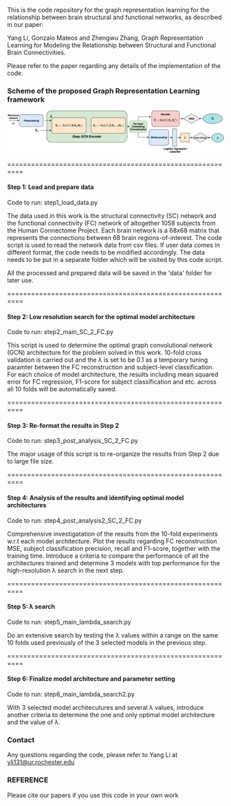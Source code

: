 This is the code repository for the graph representation learning for the relationship between brain structural and functional networks, as described in our paper:

Yang Li, Gonzalo Mateos and Zhengwu Zhang, Graph Representation Learning for Modeling the Relationship between Structural and Functional Brain Connectivities. 

Please refer to the paper regarding any details of the implementation of the code.

### Scheme of the proposed Graph Representation Learning framework

![Alt text](https://github.com/yli131/brainGRL/blob/f4a25b445edc28c6350dea9a69cab1496f0da03e/scheme.png)

==========================================================

#### Step 1: Load and prepare data

Code to run: step1_load_data.py

The data used in this work is the structural connectivity (SC) network and the functional connectivity (FC) network of altogether 1058 subjects from the Human Connectome Project. Each brain network is a 68x68 matrix that represents the connections between 68 brain regions-of-interest. The code script is used to read the network data from csv files. If user data comes in different format, the code needs to be modified accordingly. The data needs to be put in a separate folder which will be visited by this code script.

All the processed and prepared data will be saved in the 'data' folder for later use.

==========================================================

#### Step 2: Low resolution search for the optimal model architecture

Code to run: step2_main_SC_2_FC.py

This script is used to determine the optimal graph convolutional network (GCN) architecture for the problem solved in this work. 10-fold cross validation is carried out and the λ is set to be 0.1 as a temporary tuning paramter between the FC reconstruction and subject-level classification. For each choice of model architecture, the results including mean squared error for FC regression, F1-score for subject classification and etc. across all 10 folds will be automatically saved.

==========================================================

#### Step 3: Re-format the results in Step 2

Code to run: step3_post_analysis_SC_2_FC.py

The major usage of this script is to re-organize the results from Step 2 due to large file size.

==========================================================

#### Step 4: Analysis of the results and identifying optimal model architectures

Code to run: step4_post_analysis2_SC_2_FC.py

Comprehensive investigatation of the results from the 10-fold experiments w.r.t each model architecture. Plot the results regarding FC reconstruction MSE, subject classification precision, recall and F1-score, together with the training time. Introduce a criteria to compare the performance of all the architectures trained and determine 3 models with top performance for the high-resolution λ search in the next step.

==========================================================

#### Step 5: λ search

Code to run: step5_main_lambda_search.py

Do an extensive search by testing the λ values within a range on the same 10 folds used previously of the 3 selected models in the previous step.

==========================================================

#### Step 6: Finalize model architecture and parameter setting

Code to run: step6_main_lambda_search2.py

With 3 selected model architecutures and several λ values, introduce another criteria to determine the one and only optimal model architecture and the value of λ.

### Contact

Any questions regarding the code, please refer to Yang Li at yli131@ur.rochester.edu

### REFERENCE

Please cite our papers if you use this code in your own work
